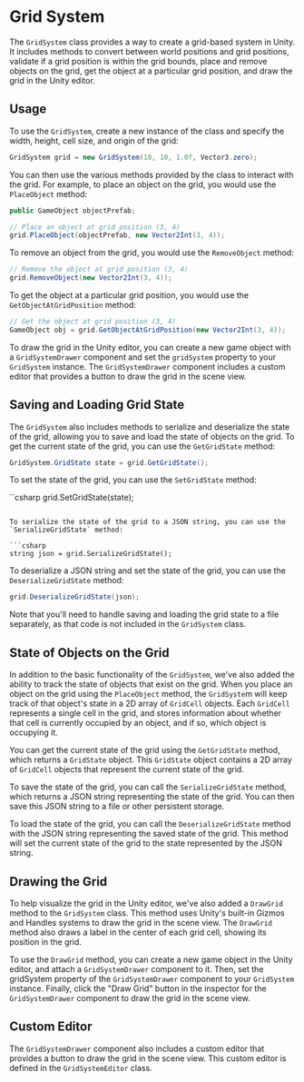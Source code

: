 # Grid System

The `GridSystem` class provides a way to create a grid-based system in Unity. It includes methods to convert between world positions and grid positions, validate if a grid position is within the grid bounds, place and remove objects on the grid, get the object at a particular grid position, and draw the grid in the Unity editor.

## Usage
To use the `GridSystem`, create a new instance of the class and specify the width, height, cell size, and origin of the grid:

```csharp
GridSystem grid = new GridSystem(10, 10, 1.0f, Vector3.zero);
```

You can then use the various methods provided by the class to interact with the grid. For example, to place an object on the grid, you would use the `PlaceObject` method:

```csharp
public GameObject objectPrefab;

// Place an object at grid position (3, 4)
grid.PlaceObject(objectPrefab, new Vector2Int(3, 4));
```

To remove an object from the grid, you would use the `RemoveObject` method:

```csharp
// Remove the object at grid position (3, 4)
grid.RemoveObject(new Vector2Int(3, 4));
```

To get the object at a particular grid position, you would use the `GetObjectAtGridPosition` method:

```csharp
// Get the object at grid position (3, 4)
GameObject obj = grid.GetObjectAtGridPosition(new Vector2Int(3, 4));
```

To draw the grid in the Unity editor, you can create a new game object with a `GridSystemDrawer` component and set the `gridSystem` property to your `GridSystem` instance. The `GridSystemDrawer` component includes a custom editor that provides a button to draw the grid in the scene view.

## Saving and Loading Grid State

The `GridSystem` also includes methods to serialize and deserialize the state of the grid, allowing you to save and load the state of objects on the grid. To get the current state of the grid, you can use the `GetGridState` method:

```csharp
GridSystem.GridState state = grid.GetGridState();
```

To set the state of the grid, you can use the `SetGridState` method:

``csharp
grid.SetGridState(state);
```

To serialize the state of the grid to a JSON string, you can use the `SerializeGridState` method:

```csharp
string json = grid.SerializeGridState();
```

To deserialize a JSON string and set the state of the grid, you can use the `DeserializeGridState` method:

```csharp
grid.DeserializeGridState(json);
```

Note that you'll need to handle saving and loading the grid state to a file separately, as that code is not included in the `GridSystem` class.

## State of Objects on the Grid

In addition to the basic functionality of the `GridSystem`, we've also added the ability to track the state of objects that exist on the grid. When you place an object on the grid using the `PlaceObject` method, the `GridSyste`m will keep track of that object's state in a 2D array of `GridCell` objects. Each `GridCell` represents a single cell in the grid, and stores information about whether that cell is currently occupied by an object, and if so, which object is occupying it.

You can get the current state of the grid using the `GetGridState` method, which returns a `GridState` object. This `GridState` object contains a 2D array of `GridCell` objects that represent the current state of the grid.

To save the state of the grid, you can call the `SerializeGridState` method, which returns a JSON string representing the state of the grid. You can then save this JSON string to a file or other persistent storage.

To load the state of the grid, you can call the `DeserializeGridState` method with the JSON string representing the saved state of the grid. This method will set the current state of the grid to the state represented by the JSON string.

## Drawing the Grid

To help visualize the grid in the Unity editor, we've also added a `DrawGrid` method to the `GridSystem` class. This method uses Unity's built-in Gizmos and Handles systems to draw the grid in the scene view. The `DrawGrid` method also draws a label in the center of each grid cell, showing its position in the grid.

To use the `DrawGrid` method, you can create a new game object in the Unity editor, and attach a `GridSystemDrawer` component to it. Then, set the gridSystem property of the `GridSystemDrawer` component to your `GridSystem` instance. Finally, click the "Draw Grid" button in the inspector for the `GridSystemDrawer` component to draw the grid in the scene view.

## Custom Editor

The `GridSystemDrawer` component also includes a custom editor that provides a button to draw the grid in the scene view. This custom editor is defined in the `GridSystemEditor` class.